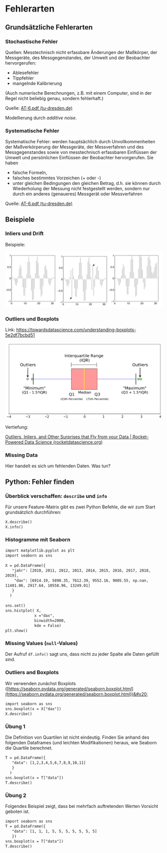 # Fehlerarten

## Grundsätzliche Fehlerarten

### Stochastische Fehler

Quellen: Messtechnisch nicht erfassbare Änderungen der Maßkörper, der Messgeräte, des Messgegenstandes, der Umwelt und der Beobachter hervorgerufen:

* Ablesefehler
* Tippfehler
* mangelnde Kalibrierung

(Auch numerische Berechnungen, z.B. mit einem Computer, sind in der Regel nicht beliebig genau, sondern fehlerhaft.)

Quelle: [AT-6.pdf (tu-dresden.de)](https://tu-dresden.de/bu/umwelt/hydro/iak/ressourcen/dateien/systemanalyse/studium/folder-2009-01-29-lehre/folder-2009-04-03-at/AT-6.pdf?lang=de)

Modellierung durch _additive noise_.

### Systematische Fehler

Systematische Fehler: werden hauptsächlich durch Unvollkommenheiten der Maßverkörperung der Messgeräte, der Messverfahren und des Messgegenstandes sowie von messtechnisch erfassbaren Einflüssen der Umwelt und persönlichen Einflüssen der Beobachter hervorgerufen. Sie haben

* falsche Formeln,
* falsches bestimmtes Vorzeichen (+ oder -)
* unter gleichen Bedingungen den gleichen Betrag, d.h. sie können durch Wiederholung der Messung nicht festgestellt werden, sondern nur durch ein anderes (genaueres) Messgerät oder Messverfahren

Quelle: [AT-6.pdf (tu-dresden.de)](https://tu-dresden.de/bu/umwelt/hydro/iak/ressourcen/dateien/systemanalyse/studium/folder-2009-01-29-lehre/folder-2009-04-03-at/AT-6.pdf?lang=de)

## Beispiele

### Inliers und Drift

Beispiele:

![Original Data, Inliers and Drift (Quelle: Runkler)](1-fehlerarten.assets/image-20211114183020487.png)

### Outliers und Boxplots

Link: https://towardsdatascience.com/understanding-boxplots-5e2df7bcbd51 

![Boxplot (Quelle: https://towardsdatascience.com/understanding-boxplots-5e2df7bcbd51)](1-fehlerarten.assets/image-20211114183958284.png)



Vertiefung:

[Outliers, Inliers, and Other Surprises that Fly from your Data | Rocket-Powered Data Science (rocketdatascience.org)](http://rocketdatascience.org/?p=473)

### Missing Data

Hier handelt es sich um fehlenden Daten. Was tun?&#x20;

## Python: Fehler finden

### Überblick verschaffen: `describe` und `info`

Für unsere Feature-Matrix gibt es zwei Python Befehle, die wir zum Start grundsätzlich durchführen:

```
X.describe()
X.info()
```

### Histogramme mit Seaborn

```
import matplotlib.pyplot as plt
import seaborn as sns

X = pd.DataFrame({
   "jahr": [2010, 2011, 2012, 2013, 2014, 2015, 2016, 2017, 2018, 2019],
    "dax": [6914.19, 5898.35, 7612.39, 9552.16, 9805.55, np.nan, 11481.06, 2917.64, 10558.96, 13249.01] 
   }
  )

sns.set()
sns.histplot( X, 
             x ="dax", 
             binwidth=2000,
             kde = False)
plt.show()
```

&#x20;

### Missing Values (`null`-Values)

Der Aufruf `df.info()` sagt uns, dass nicht zu jeder Spalte alle Daten gefüllt sind.&#x20;

### Outliers and Boxplots

Wir verwenden zunächst Boxplots ([https://seaborn.pydata.org/generated/seaborn.boxplot.html](https://seaborn.pydata.org/generated/seaborn.boxplot.html))&#x20;

```
import seaborn as sns
sns.boxplot(x = X["dax"])
X.describe()
```

### Übung 1

Die Definition von Quartilen ist nicht eindeutig. Finden Sie anhand des folgenden Dataframes (und leichten Modifikationen) heraus, wie Seaborn die Quartile berechnet.

```
T = pd.DataFrame({
   "data": [1,2,3,4,5,6,7,8,9,10,11]
   }
  )
sns.boxplot(x = T["data"])
T.describe()
```

### Übung 2

Folgendes Beispiel zeigt, dass bei mehrfach auftretenden Werten Vorsicht geboten ist.

```
import seaborn as sns
T = pd.DataFrame({
   "data": [1, 1, 1, 5, 5, 5, 5, 5, 5, 5]
   })
sns.boxplot(x = T["data"])
T.describe()
```
